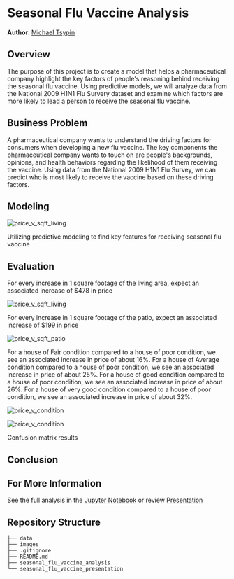 # Seasonal Flu Vaccine Analysis

**Author**: [Michael Tsypin](email:mtsypin9@yahoo.com)

## Overview

The purpose of this project is to create a model that helps a pharmaceutical company highlight the key factors of people's reasoning behind receiving the seasonal flu vaccine. Using predictive models, we will analyze data from the National 2009 H1N1 Flu Survery dataset and examine which factors are more likely to lead a person to receive the seasonal flu vaccine.

## Business Problem

A pharmaceutical company wants to understand the driving factors for consumers when developing a new flu vaccine. The key components the pharmaceutical company wants to touch on are people's backgrounds, opinions, and health behaviors regarding the likelihood of them receiving the vaccine. Using data from the National 2009 H1N1 Flu Survey, we can predict who is most likely to receive the vaccine based on these driving factors.

## Modeling

![price_v_sqft_living](images/price_v_sqft_living.png)

Utilizing predictive modeling to find key features for receiving seasonal flu vaccine

## Evaluation

For every increase in 1 square footage of the living area, expect an associated increase of $478 in price

![price_v_sqft_living](images/price_v_sqft_living.png)

For every increase in 1 square footage of the patio, expect an associated increase of $199 in price

![price_v_sqft_patio](images/price_v_sqft_patio.png)

For a house of Fair condition compared to a house of poor condition, we see an associated increase in price of about 16%. For a house of Average condition compared to a house of poor condition, we see an associated increase in price of about 25%. For a house of good condition compared to a house of poor condition, we see an associated increase in price of about 26%. For a house of very good condition compared to a house of poor condition, we see an associated increase in price of about 32%.

![price_v_condition](images/price_v_condition.png)

![price_v_condition](images/price_v_condition.png)

Confusion matrix results

## Conclusion



## For More Information

See the full analysis in the [Jupyter Notebook](home_renovation_analysis.ipynb) or review [Presentation](home_renovation_presentation.pdf)

## Repository Structure

```
├── data
├── images
├── .gitignore
├── README.md
├── seasonal_flu_vaccine_analysis
└── seasonal_flu_vaccine_presentation
```
